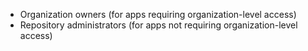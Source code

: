 * Organization owners (for apps requiring organization-level access)
* Repository administrators (for apps not requiring organization-level access)
